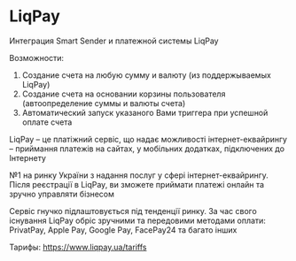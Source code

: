 # LiqPay

Интеграция Smart Sender и платежной системы LiqPay


Возможности:
1. Создание счета на любую сумму и валюту (из поддержываемых LiqPay)
2. Создание счета на основании корзины пользователя (автоопределение суммы и валюты счета)
3. Автоматический запуск указаного Вами триггера при успешной оплате счета


LiqPay – це платіжний сервіс, що надає можливості інтернет-еквайрингу – приймання платежів на сайтах, у мобільних додатках, підключених до Інтернету

№1 на ринку України з надання послуг у сфері інтернет-еквайрингу. Після реєстрації в LiqPay, ви зможете приймати платежі онлайн та зручно управляти бізнесом

Сервіс гнучко підлаштовується під тенденції ринку. За час свого існування LiqPay обріс зручними та передовими методами оплати: PrivatPay, Apple Pay, Google Pay, FacePay24 та багато інших

Тарифы: https://www.liqpay.ua/tariffs
